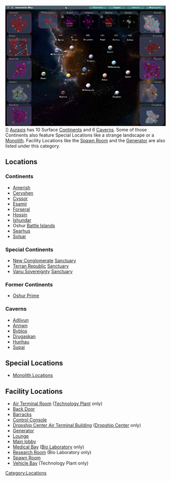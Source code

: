 ![](images/InterstellarMap.jpg "fig:InterstellarMap.jpg")\]\]
[Auraxis](Auraxis.md) has 10 Surface
[Continents](Continent.md) and 6 [Caverns](Caverns.md).
Some of those Continents also feature Special Locations like a strange
landscape or a [Monolith](../items/Monolith.md). Facility Locations like
the [Spawn Room](Spawn_Room.md) and the
[Generator](../items/Generator.md) are also listed under this category.

## Locations

### Continents

- [Amerish](Amerish.md)
- [Ceryshen](Ceryshen.md)
- [Cyssor](Cyssor.md)
- [Esamir](Esamir.md)
- [Forseral](Forseral.md)
- [Hossin](Hossin.md)
- [Ishundar](Ishundar.md)
- Oshur [Battle Islands](Battle_Islands.md)
- [Searhus](Searhus.md)
- [Solsar](Solsar.md)

### Special Continents

- [New Conglomerate](../etc/New_Conglomerate.md)
  [Sanctuary](Sanctuary.md)
- [Terran Republic](../etc/Terran_Republic.md)
  [Sanctuary](Sanctuary.md)
- [Vanu Sovereignty](../etc/Vanu_Sovereignty.md)
  [Sanctuary](Sanctuary.md)

### Former Continents

- [Oshur Prime](Oshur_Prime.md)

### Caverns

- [Adlivun](Adlivun.md)
- [Annwn](Annwn.md)
- [Byblos](Byblos.md)
- [Drugaskan](Drugaskan.md)
- [Hunhau](Hunhau.md)
- [Supai](Supai.md)

## Special Locations

- [Monolith Locations](Monolith_Locations.md)

## Facility Locations

- [Air Terminal Room](Air_Terminal_Room.md) ([Technology
  Plant](Technology_Plant.md) only)
- [Back Door](Back_Door.md)
- [Barracks](Barracks.md)
- [Control Console](Control_Console.md)
- [Dropship Center Air Terminal
  Building](Dropship_Center_Air_Terminal_Building.md)
  ([Dropship Center](Dropship_Center.md) only)
- [Generator](../items/Generator.md)
- [Lounge](../Lounge.md)
- [Main lobby](../Main_lobby.md)
- [Medical Bay](Medical_Bay.md) ([Bio
  Laboratory](Bio_Laboratory.md) only)
- [Research Room](Research_Room.md) (Bio Laboratory only)
- [Spawn Room](Spawn_Room.md)
- [Vehicle Bay](Vehicle_Bay.md) (Technology Plant only)

[Category:Locations](Category:Locations.md)
